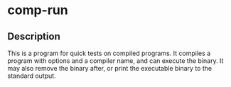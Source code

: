 # comp-run

## Description

This is a program for quick tests on compiled programs. It compiles a program with options and a compiler name, and can execute the binary. It may also remove the binary after, or print the executable binary to the standard output.

